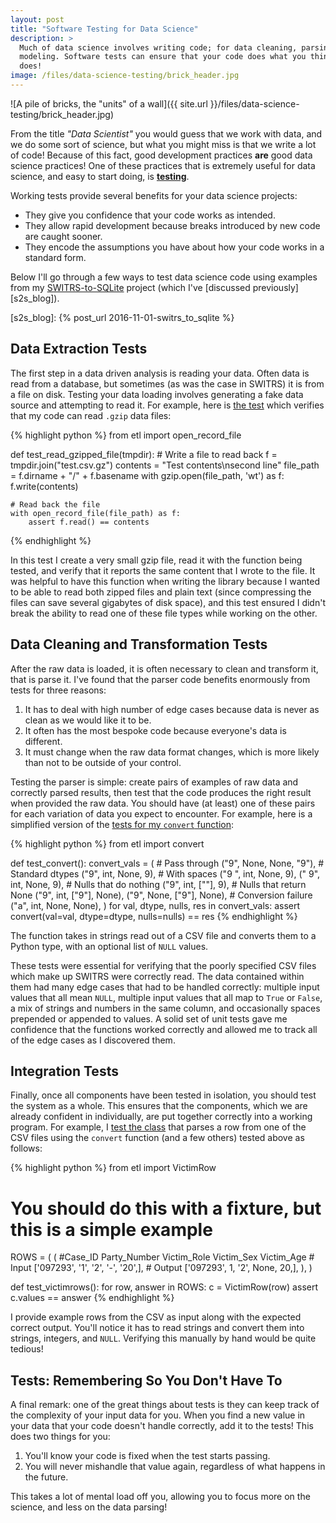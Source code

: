 ```yaml
---
layout: post
title: "Software Testing for Data Science"
description: >
  Much of data science involves writing code; for data cleaning, parsing, and
  modeling. Software tests can ensure that your code does what you think it
  does!
image: /files/data-science-testing/brick_header.jpg
---
```


![A pile of bricks, the "units" of a wall]({{ site.url
}}/files/data-science-testing/brick_header.jpg)

From the title _"Data Scientist"_ you would guess that we work with data, and
we do some sort of science, but what you might miss is that we write a lot of
code! Because of this fact, good development practices **are** good data
science practices! One of these practices that is extremely useful for data
science, and easy to start doing, is [**testing**][testing_wiki].

[testing_wiki]: https://en.wikipedia.org/wiki/Software_testing

Working tests provide several benefits for your data science projects:

- They give you confidence that your code works as intended.
- They allow rapid development because breaks introduced by new code are
  caught sooner.
- They encode the assumptions you have about how your code works in a standard
  form.

Below I'll go through a few ways to test data science code using examples from
my [SWITRS-to-SQLite][s2s_gh] project (which I've [discussed
previously][s2s_blog]).

[s2s_gh]: https://github.com/agude/SWITRS-to-SQLite
[s2s_blog]: {% post_url 2016-11-01-switrs_to_sqlite %}

## Data Extraction Tests

The first step in a data driven analysis is reading your data. Often data is
read from a database, but sometimes (as was the case in SWITRS) it is from a
file on disk. Testing your data loading involves generating a fake data source
and attempting to read it. For example, here is [the test][gzip_test] which
verifies that my code can read `.gzip` data files:

[gzip_test]: https://github.com/agude/SWITRS-to-SQLite/blob/master/tests/test_open_records_file.py

{% highlight python %}
from etl import open_record_file

def test_read_gzipped_file(tmpdir):
    # Write a file to read back
    f = tmpdir.join("test.csv.gz")
    contents = "Test contents\nsecond line"
    file_path = f.dirname + "/" + f.basename
    with gzip.open(file_path, 'wt') as f:
        f.write(contents)

    # Read back the file
    with open_record_file(file_path) as f:
        assert f.read() == contents
{% endhighlight %}

In this test I create a very small gzip file, read it with the function being
tested, and verify that it reports the same content that I wrote to the file.
It was helpful to have this function when writing the library because I wanted
to be able to read both zipped files and plain text (since compressing the
files can save several gigabytes of disk space), and this test ensured I
didn't break the ability to read one of these file types while working on the
other.

## Data Cleaning and Transformation Tests

After the raw data is loaded, it is often necessary to clean and transform it,
that is parse it. I've found that the parser code benefits enormously from
tests for three reasons:

1. It has to deal with high number of edge cases because data is never as
   clean as we would like it to be.
2. It often has the most bespoke code because everyone's data is different.
3. It must change when the raw data format changes, which is more likely than
   not to be outside of your control.

Testing the parser is simple: create pairs of examples of raw data and
correctly parsed results, then test that the code produces the right result
when provided the raw data. You should have (at least) one of these pairs for
each variation of data you expect to encounter. For example, here is a
simplified version of the [tests for my `convert` function][convert_tests]:

[convert_tests]: https://github.com/agude/SWITRS-to-SQLite/blob/master/tests/test_converters.py

{% highlight python %}
from etl import convert

def test_convert():
    convert_vals = (
        # Pass through
        ("9", None, None, "9"),
        # Standard dtypes
        ("9", int, None, 9),
        # With spaces
        ("9 ", int, None, 9),
        (" 9", int, None, 9),
        # Nulls that do nothing
        ("9", int, [""], 9),
        # Nulls that return None
        ("9", int, ["9"], None),
        ("9", None, ["9"], None),
        # Conversion failure
        ("a", int, None, None),
    )
    for val, dtype, nulls, res in convert_vals:
        assert convert(val=val, dtype=dtype, nulls=nulls) == res
{% endhighlight %}

The function takes in strings read out of a CSV file and converts them to a
Python type, with an optional list of `NULL` values.

These tests were essential for verifying that the poorly specified CSV files
which make up SWITRS were correctly read. The data contained within them had
many edge cases that had to be handled correctly: multiple input values that
all mean `NULL`, multiple input values that all map to `True` or `False`, a
mix of strings and numbers in the same column, and occasionally spaces
prepended or appended to values. A solid set of unit tests gave me confidence
that the functions worked correctly and allowed me to track all of the edge
cases as I discovered them.

## Integration Tests

Finally, once all components have been tested in isolation, you should test
the system as a whole. This ensures that the components, which we are already
confident in individually, are put together correctly into a working program.
For example, I [test the class][vr_test] that parses a row from one of the CSV
files using the `convert` function (and a few others) tested above as follows:

[vr_test]: https://github.com/agude/SWITRS-to-SQLite/blob/master/tests/test_victimrow.py

{% highlight python %}
from etl import VictimRow

# You should do this with a fixture, but this is a simple example
ROWS = (
  (
    #Case_ID    Party_Number  Victim_Role  Victim_Sex  Victim_Age
    # Input
    ['097293',  '1',          '2',         '-',        '20',],
    # Output
    ['097293',  1,            '2',         None,        20,],
  ),
)

def test_victimrows():
    for row, answer in ROWS:
        c = VictimRow(row)
        assert c.values == answer
{% endhighlight %}

I provide example rows from the CSV as input along with the expected correct
output. You'll notice it has to read strings and convert them into strings,
integers, and `NULL`. Verifying this manually by hand would be quite tedious!

## Tests: Remembering So You Don't Have To

A final remark: one of the great things about tests is they can keep track of
the complexity of your input data for you. When you find a new value in your
data that your code doesn't handle correctly, add it to the tests! This does
two things for you:

1. You'll know your code is fixed when the test starts passing.
2. You will never mishandle that value again, regardless of what happens in
   the future.

This takes a lot of mental load off you, allowing you to focus more on the
science, and less on the data parsing!
